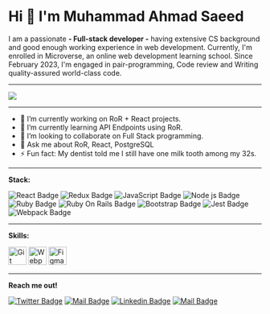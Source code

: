 <h1>Hi 👋  I'm Muhammad Ahmad Saeed</h1>

<p align="left">I am a passionate <b>- Full-stack developer -</b> having extensive CS background and good enough working experience in web development. Currently, I'm enrolled in Microverse, an online web development learning school. Since February 2023, I'm engaged in pair-programming, Code review and Writing quality-assured world-class code. </p>

<hr>
<img src="https://www.wingstechsolutions.com/wp-content/uploads/2022/03/full-stack-development.gif">
<hr>

- 🔭 I’m currently working on RoR + React projects.
- 🌱 I’m currently learning API Endpoints using RoR.
- 👯 I’m looking to collaborate on Full Stack programming.
- 💬 Ask me about RoR, React, PostgreSQL
- ⚡ Fun fact: My dentist told me I still have one milk tooth among my 32s.

<hr>

**Stack:**

![React Badge](https://img.shields.io/badge/React-20232A?style=for-the-badge&logo=react&logoColor=61DAFB)
![Redux Badge](https://img.shields.io/badge/Redux-593D88?style=for-the-badge&logo=redux&logoColor=white)
![JavaScript Badge](https://img.shields.io/badge/JavaScript-323330?style=for-the-badge&logo=javascript&logoColor=F7DF1E)
![Node js Badge](https://img.shields.io/badge/Node.js-339933?style=for-the-badge&logo=nodedotjs&logoColor=white)
![Ruby Badge](https://img.shields.io/badge/Ruby-CC342D?style=for-the-badge&logo=ruby&logoColor=white)
![Ruby On Rails Badge](https://img.shields.io/badge/Ruby_on_Rails-CC0000?style=for-the-badge&logo=ruby-on-rails&logoColor=white)
![Bootstrap Badge](https://img.shields.io/badge/Bootstrap-563D7C?style=for-the-badge&logo=bootstrap&logoColor=white)
![Jest Badge](https://img.shields.io/badge/Jest-C21325?style=for-the-badge&logo=jest&logoColor=white)
![Webpack Badge](https://img.shields.io/badge/Webpack-8DD6F9?style=for-the-badge&logo=Webpack&logoColor=white)


<hr>

**Skills:**

<a href="https://git-scm.com/" target="_blank" rel="noreferrer"><img src="https://raw.githubusercontent.com/danielcranney/readme-generator/main/public/icons/skills/git-colored.svg" width="36" height="36" alt="Git" /></a>
<a href="https://webpack.js.org/" target="_blank" rel="noreferrer"><img src="https://raw.githubusercontent.com/danielcranney/readme-generator/main/public/icons/skills/webpack-colored.svg" width="36" height="36" alt="Webpack" /></a>
<a href="https://www.figma.com/" target="_blank" rel="noreferrer"><img src="https://raw.githubusercontent.com/danielcranney/readme-generator/main/public/icons/skills/figma-colored.svg" width="36" height="36" alt="Figma" /></a>

<hr>


<b>Reach me out!</b>

[![Twitter Badge](https://img.shields.io/badge/-TWITTER-1ca0f1?style=flat&labelColor=1ca0f1&logo=twitter&logoColor=white&link=https://twitter.com/ehmaddd_pk)](https://twitter.com/ehmaddd_pk) 
[![Mail Badge](https://img.shields.io/badge/-FACEBOOK-e74c3c?style=flat&labelColor=e74c3c&logo=facebook&logoColor=white)](https://www.facebook.com/ehmaddd) 
[![Linkedin Badge](https://img.shields.io/badge/-LINKEDIN-0e76a8?style=flat&labelColor=0e76a8&logo=linkedin&logoColor=white)](https://www.linkedin.com/in/ehmaddd/) [![Mail Badge](https://img.shields.io/badge/-GMAIL-c0392b?style=flat&labelColor=c0392b&logo=gmail&logoColor=white)](mailto:ehmaddd@gmail.com)
